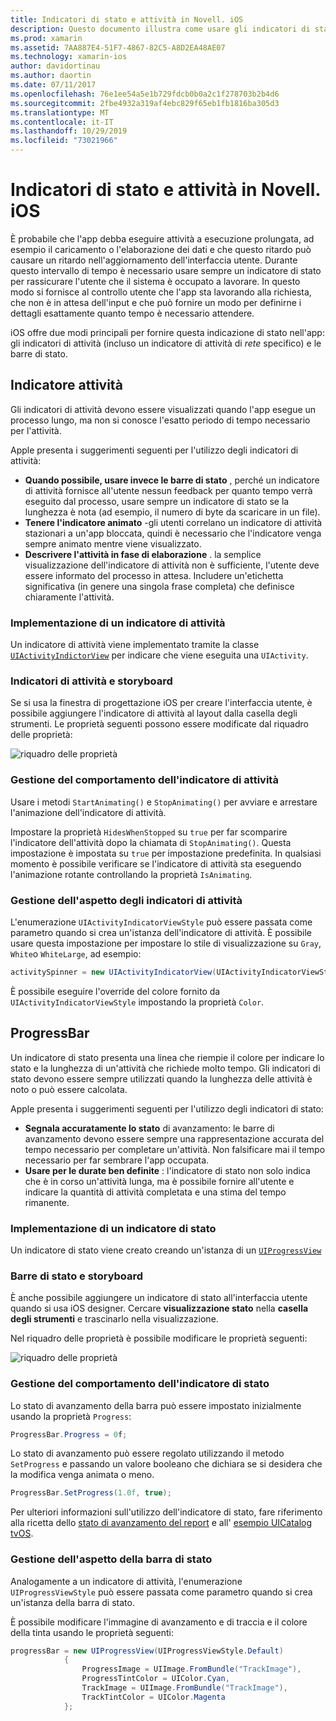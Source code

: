 ```yaml
---
title: Indicatori di stato e attività in Novell. iOS
description: Questo documento illustra come usare gli indicatori di stato e attività in Novell. iOS. Viene descritto come utilizzarli sia a livello di codice che con uno storyboard.
ms.prod: xamarin
ms.assetid: 7AA887E4-51F7-4867-82C5-A8D2EA48AE07
ms.technology: xamarin-ios
author: davidortinau
ms.author: daortin
ms.date: 07/11/2017
ms.openlocfilehash: 76e1ee54a5e1b729fdcb0b0a2c1f278703b2b4d6
ms.sourcegitcommit: 2fbe4932a319af4ebc829f65eb1fb1816ba305d3
ms.translationtype: MT
ms.contentlocale: it-IT
ms.lasthandoff: 10/29/2019
ms.locfileid: "73021966"
---
```

# <a name="progress-and-activity-indicators-in-xamarinios"></a>Indicatori di stato e attività in Novell. iOS

È probabile che l'app debba eseguire attività a esecuzione prolungata, ad esempio il caricamento o l'elaborazione dei dati e che questo ritardo può causare un ritardo nell'aggiornamento dell'interfaccia utente. Durante questo intervallo di tempo è necessario usare sempre un indicatore di stato per rassicurare l'utente che il sistema è occupato a lavorare. In questo modo si fornisce al controllo utente che l'app sta lavorando alla richiesta, che non è in attesa dell'input e che può fornire un modo per definirne i dettagli esattamente quanto tempo è necessario attendere.

iOS offre due modi principali per fornire questa indicazione di stato nell'app: gli indicatori di attività (incluso un indicatore di attività di _rete_ specifico) e le barre di stato.

## <a name="activity-indicator"></a>Indicatore attività

Gli indicatori di attività devono essere visualizzati quando l'app esegue un processo lungo, ma non si conosce l'esatto periodo di tempo necessario per l'attività.

Apple presenta i suggerimenti seguenti per l'utilizzo degli indicatori di attività:

- **Quando possibile, usare invece le barre di stato** , perché un indicatore di attività fornisce all'utente nessun feedback per quanto tempo verrà eseguito dal processo, usare sempre un indicatore di stato se la lunghezza è nota (ad esempio, il numero di byte da scaricare in un file).
- **Tenere l'indicatore animato** -gli utenti correlano un indicatore di attività stazionari a un'app bloccata, quindi è necessario che l'indicatore venga sempre animato mentre viene visualizzato.
- **Descrivere l'attività in fase di elaborazione** . la semplice visualizzazione dell'indicatore di attività non è sufficiente, l'utente deve essere informato del processo in attesa. Includere un'etichetta significativa (in genere una singola frase completa) che definisce chiaramente l'attività.

### <a name="implementing-an-activity-indicator"></a>Implementazione di un indicatore di attività

Un indicatore di attività viene implementato tramite la classe [`UIActivityIndictorView`](xref:UIKit.UIActivityIndicatorView) per indicare che viene eseguita una `UIActivity`.

### <a name="activity-indicators-and-storyboards"></a>Indicatori di attività e storyboard

Se si usa la finestra di progettazione iOS per creare l'interfaccia utente, è possibile aggiungere l'indicatore di attività al layout dalla casella degli strumenti. Le proprietà seguenti possono essere modificate dal riquadro delle proprietà:

![riquadro delle proprietà](progress-activity-indicator-images/progress-indicator1.png)

### <a name="managing-activity-indicator-behavior"></a>Gestione del comportamento dell'indicatore di attività

Usare i metodi `StartAnimating()` e `StopAnimating()` per avviare e arrestare l'animazione dell'indicatore di attività.

Impostare la proprietà `HidesWhenStopped` su `true` per far scomparire l'indicatore dell'attività dopo la chiamata di `StopAnimating()`. Questa impostazione è impostata su `true` per impostazione predefinita. In qualsiasi momento è possibile verificare se l'indicatore di attività sta eseguendo l'animazione rotante controllando la proprietà `IsAnimating`. 

### <a name="managing-activity-indicator-appearances"></a>Gestione dell'aspetto degli indicatori di attività

L'enumerazione `UIActivityIndicatorViewStyle` può essere passata come parametro quando si crea un'istanza dell'indicatore di attività. È possibile usare questa impostazione per impostare lo stile di visualizzazione su `Gray`, `White`o `WhiteLarge`, ad esempio:

```csharp
activitySpinner = new UIActivityIndicatorView(UIActivityIndicatorViewStyle.WhiteLarge);
```

È possibile eseguire l'override del colore fornito da `UIActivityIndicatorViewStyle` impostando la proprietà `Color`.

## <a name="progress-bar"></a>ProgressBar

Un indicatore di stato presenta una linea che riempie il colore per indicare lo stato e la lunghezza di un'attività che richiede molto tempo. Gli indicatori di stato devono essere sempre utilizzati quando la lunghezza delle attività è noto o può essere calcolata.

Apple presenta i suggerimenti seguenti per l'utilizzo degli indicatori di stato:

- **Segnala accuratamente lo stato** di avanzamento: le barre di avanzamento devono essere sempre una rappresentazione accurata del tempo necessario per completare un'attività. Non falsificare mai il tempo necessario per far sembrare l'app occupata.
- **Usare per le durate ben definite** : l'indicatore di stato non solo indica che è in corso un'attività lunga, ma è possibile fornire all'utente e indicare la quantità di attività completata e una stima del tempo rimanente.

### <a name="implementing-an-progress-bar"></a>Implementazione di un indicatore di stato

Un indicatore di stato viene creato creando un'istanza di un [`UIProgressView`](xref:UIKit.UIProgressView)

### <a name="progress-bars-and-storyboards"></a>Barre di stato e storyboard

È anche possibile aggiungere un indicatore di stato all'interfaccia utente quando si usa iOS designer. Cercare **visualizzazione stato** nella **casella degli strumenti** e trascinarlo nella visualizzazione.

Nel riquadro delle proprietà è possibile modificare le proprietà seguenti:

![riquadro delle proprietà](progress-activity-indicator-images/progress-indicator3.png)

### <a name="managing-progress-bar-behavior"></a>Gestione del comportamento dell'indicatore di stato

Lo stato di avanzamento della barra può essere impostato inizialmente usando la proprietà `Progress`:

```csharp
ProgressBar.Progress = 0f;
```

Lo stato di avanzamento può essere regolato utilizzando il metodo `SetProgress` e passando un valore booleano che dichiara se si desidera che la modifica venga animata o meno.

```csharp
ProgressBar.SetProgress(1.0f, true);
```

Per ulteriori informazioni sull'utilizzo dell'indicatore di stato, fare riferimento alla ricetta dello [stato di avanzamento del report](https://github.com/xamarin/recipes/tree/master/Recipes/cross-platform/networking/download_progress) e all' [esempio UICatalog tvOS](https://docs.microsoft.com/samples/xamarin/ios-samples/tvos-uicatalog).

### <a name="managing-progress-bar-appearance"></a>Gestione dell'aspetto della barra di stato

Analogamente a un indicatore di attività, l'enumerazione `UIProgressViewStyle` può essere passata come parametro quando si crea un'istanza della barra di stato.

È possibile modificare l'immagine di avanzamento e di traccia e il colore della tinta usando le proprietà seguenti:

```csharp
progressBar = new UIProgressView(UIProgressViewStyle.Default)
            {
                ProgressImage = UIImage.FromBundle("TrackImage"),
                ProgressTintColor = UIColor.Cyan,
                TrackImage = UIImage.FromBundle("TrackImage"),
                TrackTintColor = UIColor.Magenta
            }; 
```
